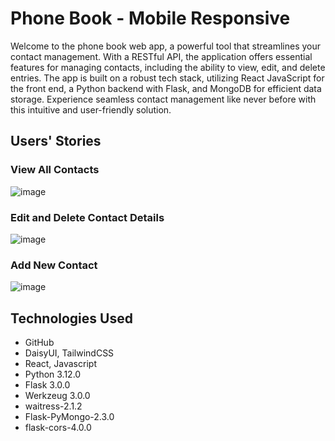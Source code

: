 # Phone Book - Mobile Responsive

Welcome to the phone book web app, a powerful tool that streamlines your contact management. With a RESTful API, the application offers essential features for managing contacts, including the ability to view, edit, and delete entries. The app is built on a robust tech stack, utilizing React JavaScript for the front end, a Python backend with Flask, and MongoDB for efficient data storage. Experience seamless contact management like never before with this intuitive and user-friendly solution.

## Users' Stories

### View All Contacts
![image](https://github.com/roscxn/Phonebook/assets/114375385/49ba4687-bb90-414d-be9a-d0b4bd0fce52)

### Edit and Delete Contact Details
![image](https://github.com/roscxn/Phonebook/assets/114375385/c1e1fd37-7670-4568-8e4f-5848d3d418f6)

### Add New Contact
![image](https://github.com/roscxn/Phonebook/assets/114375385/97db9d2f-270b-4325-bea4-6d1a2a094b93)

## Technologies Used
* GitHub 
* DaisyUI, TailwindCSS 
* React, Javascript
* Python 3.12.0
* Flask 3.0.0
* Werkzeug 3.0.0
* waitress-2.1.2
* Flask-PyMongo-2.3.0
* flask-cors-4.0.0


